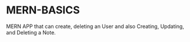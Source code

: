 ﻿# MERN-BASICS
MERN APP that can create, deleting an User and also Creating, Updating, and Deleting a Note. 
